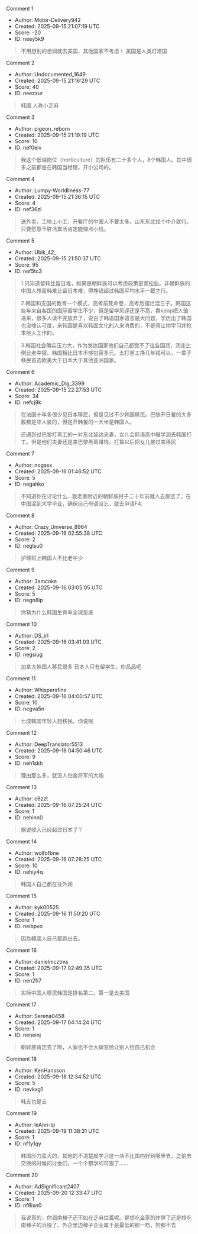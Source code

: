 Comment 1

- Author: Motor-Delivery942
- Created: 2025-09-15 21:07:19 UTC
- Score: -20
- ID: neey5k9

> 不用想别的想润就去美国，其他国家不考虑！ 美国是人类灯塔国

Comment 2

- Author: Undocumented_1649
- Created: 2025-09-15 21:16:29 UTC
- Score: 40
- ID: neezxur

> 韩国 人称小芝麻

Comment 3

- Author: pigeon_reborn
- Created: 2025-09-15 21:19:19 UTC
- Score: 10
- ID: nef0eiv

> 我这个低端岗位（horticulture）的队伍有二十多个人，8个韩国人。其中很多之前都是在韩国当经理，开小公司的。

Comment 4

- Author: Lumpy-Worldliness-77
- Created: 2025-09-15 21:36:15 UTC
- Score: 4
- ID: nef36zl

> 送外卖，工地上小工，开餐厅的中国人不要太多。山东东北找个中介就行。只要愿意干脏活累活肯定能赚点小钱。

Comment 5

- Author: Ubik_42_
- Created: 2025-09-15 21:50:37 UTC
- Score: 95
- ID: nef5tc3

> 1.只知道留韩比留日难，如果是朝鲜族可以考虑政策更宽松些。非朝鲜族的中国人想留韩难比留日本难，得挣钱超过韩国平均水平一截才行。

> 2.韩国和支国的教育一个模式，高考前死命卷，高考后摆烂混日子。韩国这些年来自各国的国际留学生不少，但是留学风评还是不高，靠kpop把人骗进来，很多人读不完放弃了，说白了韩语国家语言是大问题，学历出了韩国也没啥认可度，来韩国是喜欢韩国文化的人来消费的，不是真让你学习并抢本地人工作的。

> 3.韩国社会确实压力大，作为发达国家他们自己都受不了往各国润，润走比例比老中狠。韩国相比日本不够包容多元。去打黑工挣几年钱可以，一辈子移民首选欧美大于日本大于其他亚洲国家。

Comment 6

- Author: Academic_Dig_3399
- Created: 2025-09-15 22:27:53 UTC
- Score: 34
- ID: nefcj9k

> 在法国十年多很少见日本移民，但是见过不少韩国移民。巴黎开日餐的大多数都是华人装的，但是开韩餐的一大半是韩国人。

> 还遇到过巴黎打黑工的一对东北延边夫妻，女儿会韩语高中辍学润去韩国打工。但是他们夫妻还是来巴黎黑着赚钱，打算以后把女儿接过来移民

Comment 7

- Author: nogasx
- Created: 2025-09-16 01:46:52 UTC
- Score: 5
- ID: negahko

> 不知道你在讨论什么...我老家附近的朝鲜族村子二十年前就人去屋空了。在中国混到大学毕业，确保自己母语没忘，就去申请F4.

Comment 8

- Author: Crazy_Universe_8964
- Created: 2025-09-16 02:55:38 UTC
- Score: 2
- ID: neglsu0

> 护理班上韩国人不比老中少

Comment 9

- Author: 3amcoke
- Created: 2025-09-16 03:05:05 UTC
- Score: 5
- ID: negn8ip

> 你猜为什么韩国生育率全球垫底

Comment 10

- Author: DS_irl
- Created: 2025-09-16 03:41:03 UTC
- Score: 2
- ID: negsiug

> 加拿大韩国人移民很多 日本人只有留学生，你品品吧

Comment 11

- Author: Whispersfine
- Created: 2025-09-16 04:00:57 UTC
- Score: 10
- ID: negva5n

> 七成韩国年轻人想移民，你说呢

Comment 12

- Author: DeepTranslator5513
- Created: 2025-09-16 04:50:46 UTC
- Score: 9
- ID: neh1skh

> 理由那么多，就没人怕金将军的大炮

Comment 13

- Author: c6zzt
- Created: 2025-09-16 07:25:24 UTC
- Score: 1
- ID: nehinn0

> 据说收入已经超过日本了？

Comment 14

- Author: wolfofbne
- Created: 2025-09-16 07:28:25 UTC
- Score: 10
- ID: nehiy4q

> 韩国人自己都在往外润

Comment 15

- Author: kyk00525
- Created: 2025-09-16 11:50:20 UTC
- Score: 1
- ID: neibpvo

> 因為韓國人自己都跑出去。

Comment 16

- Author: danielmcztms
- Created: 2025-09-17 02:49:35 UTC
- Score: 1
- ID: nen2fi7

> 实际中国人移民韩国是排名第二，第一是去美国

Comment 17

- Author: Serena0458
- Created: 2025-09-17 04:14:24 UTC
- Score: 1
- ID: neneinj

> 朝鲜族肯定去了啊，人家也不会大肆宣扬让别人抢自己机会

Comment 18

- Author: KenHansson
- Created: 2025-09-18 12:34:52 UTC
- Score: 5
- ID: nevkxg1

> 韩支也是支

Comment 19

- Author: leAnn-qi
- Created: 2025-09-19 11:38:31 UTC
- Score: 1
- ID: nf1y1qy

> 韩国压力蛮大的，其他的不清楚就学习这一块不比国内好到哪里去，之前去交换的时候问过他们，一个个都学的可狠了……

Comment 20

- Author: AdSignificant2407
- Created: 2025-09-20 12:33:47 UTC
- Score: 1
- ID: nf8ixn0

> 我说真的，你润南棒子还不如在芝麻烂着呢。是想吃金家的炸弹了还是想吃南棒子的兵役了。外企里边棒子企业属于是最低的那一档，狗都不去
